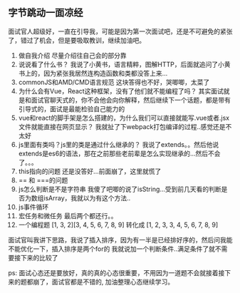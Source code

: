 ## 字节跳动一面凉经

面试官人超级好，一直在引导我，可能是因为第一次面试吧，还是不可避免的紧张了，错过了机会，但是要吸取教训，继续加油吧。


1. 做自我介绍
尽量介绍往自己会的部分靠
2. 说说看了什么书？
我说了小黄书，语言精粹，图解HTTP，后面就追问了小黄书上的，因为紧张我居然连构造函数和类都没答上来...
3. commonJS和AMD/CMD语言规范
这块答得也不好，哭唧唧，太菜了
4. 为什么会有Vue，React这种框架，没有了他们就不能编程了吗？
其实面试就是和面试官聊天式的，你不会他会向你解释，然后继续下一个话题，都是带有引导式的，面试是最能检验自己能力的
5. vue和react的脚手架是怎么搭建的，为什么我们可以直接就能写.vue或者.jsx文件就能直接在网页显示？
我就扯了下webpack打包编译的过程..感觉还是不太好
6. js里面有类吗？js里的类是通过什么继承的？
我说了extends。。然后他说extends是es6的语法，那在之前那些老前辈是怎么实现继承的...然后不会了。。。
7. this指向的问题
还是没答好...前面崩了，这里就慌了
8. == 和 ===的问题
9. js怎么判断是不是字符串
我傻了吧唧的说了isString...受到前几天看的判断是否为数组isArray，我就以为有这个方法..
10. js事件循环
11. 宏任务和微任务
最后两个都还行。。
12. 一个编程题
[1, 3, 2][3, 4, 5, 6, 7, 8, 9]
转化成
[1, 2, 3, 3, 4, 5, 6, 7, 8, 9]

面试官叫我讲下思路，我说了插入排序，因为有一半是已经排好序的，然后问我能不能优化一下，插入排序是两个for的
我就说加一个判断条件..满足条件了就不需要接下来的比较了


ps: 面试心态还是要放好，真的真的心态很重要，不用因为一道题不会就接着接下来的题都崩了，面试官都是不错的,
加油整理心态继续学习。
